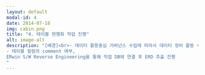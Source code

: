 ```yaml
---
layout: default
modal-id: 4
date: 2014-07-18
img: cabin.png
title: "4. 테이블 현행화 작업 진행"
alt: image-alt
description: "[배경]<br>- 데이터 활용중심 거버넌스 수립에 따라서 데이터 정비 활동 수행<br>- 비즈메타와 IT메타의 연결 전 IT메타의 데이터 정비는 필수(DA포탈에서 관리되지 않는 시스템 정보 등록 등)<br><br><br>[해결]<br>- EAMS 내 등록된 시스템 중 DA포탈에 미등록된 시스템 선정<br>- 각 시스템 담당자 컨택하여 데이터 정비 및 DA포탈 등록 가능 여부 확인<br>
- 테이블 컬럼의 comment 여부, 
ERwin S/W Reverse Engineering을 통해 직접 DB에 연결 후 ERD 추출 진행
"
---
```

